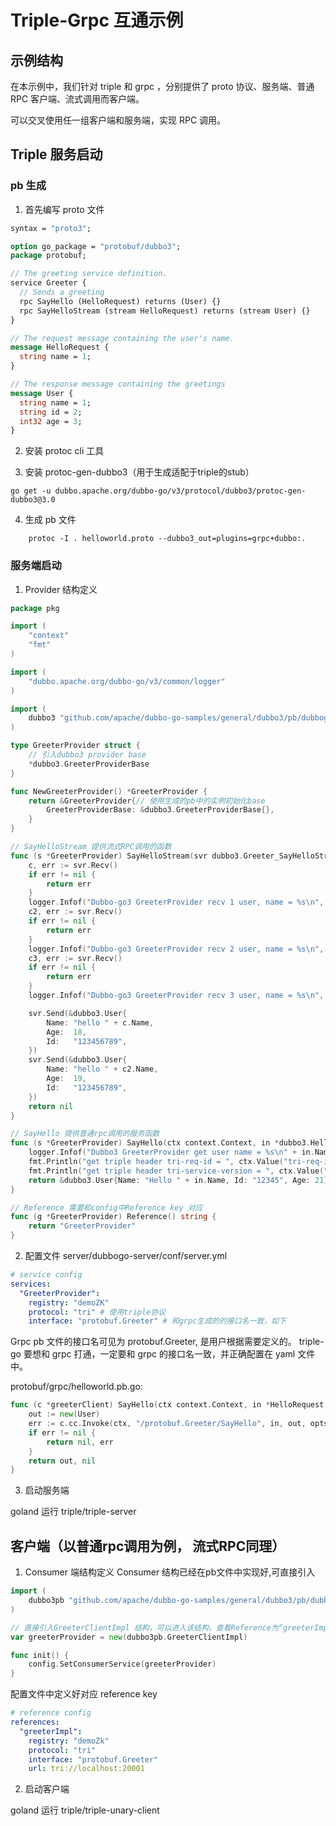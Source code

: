 # Triple-Grpc 互通示例

## 示例结构

在本示例中，我们针对 triple 和 grpc ，分别提供了 proto 协议、服务端、普通 RPC 客户端、流式调用而客户端。

可以交叉使用任一组客户端和服务端，实现 RPC 调用。 

## Triple 服务启动

### pb 生成
1. 首先编写 proto 文件
  
```protobuf
syntax = "proto3";

option go_package = "protobuf/dubbo3";
package protobuf;

// The greeting service definition.
service Greeter {
  // Sends a greeting
  rpc SayHello (HelloRequest) returns (User) {}
  rpc SayHelloStream (stream HelloRequest) returns (stream User) {}
}

// The request message containing the user's name.
message HelloRequest {
  string name = 1;
}

// The response message containing the greetings
message User {
  string name = 1;
  string id = 2;
  int32 age = 3;
}
```

2. 安装 protoc cli 工具
   
3. 安装 protoc-gen-dubbo3（用于生成适配于triple的stub）
```shell
go get -u dubbo.apache.org/dubbo-go/v3/protocol/dubbo3/protoc-gen-dubbo3@3.0
```
4. 生成 pb 文件
```shell
    protoc -I . helloworld.proto --dubbo3_out=plugins=grpc+dubbo:.
```

### 服务端启动
1. Provider 结构定义
```go
package pkg

import (
	"context"
	"fmt"
)

import (
	"dubbo.apache.org/dubbo-go/v3/common/logger"
)

import (
	dubbo3 "github.com/apache/dubbo-go-samples/general/dubbo3/pb/dubbogo-grpc/protobuf/dubbo3"
)

type GreeterProvider struct {
	// 引入dubbo3 provider base
	*dubbo3.GreeterProviderBase
}

func NewGreeterProvider() *GreeterProvider {
	return &GreeterProvider{// 使用生成的pb中的实例初始化base
		GreeterProviderBase: &dubbo3.GreeterProviderBase{},
	}
}

// SayHelloStream 提供流式RPC调用的函数
func (s *GreeterProvider) SayHelloStream(svr dubbo3.Greeter_SayHelloStreamServer) error {
	c, err := svr.Recv()
	if err != nil {
		return err
	}
	logger.Infof("Dubbo-go3 GreeterProvider recv 1 user, name = %s\n", c.Name)
	c2, err := svr.Recv()
	if err != nil {
		return err
	}
	logger.Infof("Dubbo-go3 GreeterProvider recv 2 user, name = %s\n", c2.Name)
	c3, err := svr.Recv()
	if err != nil {
		return err
	}
	logger.Infof("Dubbo-go3 GreeterProvider recv 3 user, name = %s\n", c3.Name)

	svr.Send(&dubbo3.User{
		Name: "hello " + c.Name,
		Age:  18,
		Id:   "123456789",
	})
	svr.Send(&dubbo3.User{
		Name: "hello " + c2.Name,
		Age:  19,
		Id:   "123456789",
	})
	return nil
}

// SayHello 提供普通rpc调用的服务函数
func (s *GreeterProvider) SayHello(ctx context.Context, in *dubbo3.HelloRequest) (*dubbo3.User, error) {
	logger.Infof("Dubbo3 GreeterProvider get user name = %s\n" + in.Name)
	fmt.Println("get triple header tri-req-id = ", ctx.Value("tri-req-id"))
	fmt.Println("get triple header tri-service-version = ", ctx.Value("tri-service-version"))
	return &dubbo3.User{Name: "Hello " + in.Name, Id: "12345", Age: 21}, nil
}

// Reference 需要和config中Reference key 对应
func (g *GreeterProvider) Reference() string {
	return "GreeterProvider"
}
```
2. 配置文件
server/dubbogo-server/conf/server.yml
```yaml
# service config
services:
  "GreeterProvider":
    registry: "demoZK"
    protocol: "tri" # 使用triple协议
    interface: "protobuf.Greeter" # 和grpc生成的的接口名一致，如下
```

Grpc pb 文件的接口名可见为 protobuf.Greeter, 是用户根据需要定义的。
triple-go 要想和 grpc 打通，一定要和 grpc 的接口名一致，并正确配置在 yaml 文件中。

protobuf/grpc/helloworld.pb.go:
```go
func (c *greeterClient) SayHello(ctx context.Context, in *HelloRequest, opts ...grpc.CallOption) (*User, error) {
	out := new(User)
	err := c.cc.Invoke(ctx, "/protobuf.Greeter/SayHello", in, out, opts...)
	if err != nil {
		return nil, err
	}
	return out, nil
}
```

3. 启动服务端

goland 运行
triple/triple-server

## 客户端（以普通rpc调用为例， 流式RPC同理）

1. Consumer 端结构定义
Consumer 结构已经在pb文件中实现好,可直接引入
```go
import (
    dubbo3pb "github.com/apache/dubbo-go-samples/general/dubbo3/pb/dubbogo-grpc/protobuf/dubbo3"
)

// 直接引入GreeterClientImpl 结构，可以进入该结构，查看Reference为“greeterImpl”
var greeterProvider = new(dubbo3pb.GreeterClientImpl)

func init() {
    config.SetConsumerService(greeterProvider)
}
```

配置文件中定义好对应 reference key
```yaml
# reference config
references:
  "greeterImpl":
    registry: "demoZk"
    protocol: "tri"
    interface: "protobuf.Greeter"
    url: tri://localhost:20001
```

2. 启动客户端

goland 运行
triple/triple-unary-client

